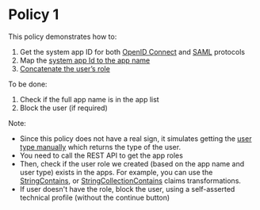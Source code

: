 # Policy 1 

This policy demonstrates how to:

1. Get the system app ID for both [OpenID Connect](https://github.com/yoelhor/public/blob/main/policy1/AppAccessControl_Common.xml#L78) and [SAML](https://github.com/yoelhor/public/blob/main/policy1/AppAccessControl_Common.xml#L91) protocols
2. Map the [system app Id to the app name](https://github.com/yoelhor/public/blob/main/policy1/AppAccessControl_Common.xml#L104)
3. [Concatenate the user’s role](https://github.com/yoelhor/public/blob/main/policy1/AppAccessControl_Common.xml#L131)

To be done:

1. Check if the full app name is in the app list
1. Block the user (if required)

Note:

- Since this policy does not have a real sign, it simulates getting the [user type manually](https://github.com/yoelhor/public/blob/main/policy1/AppAccessControl_Common.xml#L118) which returns the type of the user.
- You need to call the REST API to get the app roles
- Then, check if the user role we created (based on the app name and user type) exists in the apps. For example, you can use the [StringContains](https://docs.microsoft.com/en-us/azure/active-directory-b2c/string-transformations#stringcontains), or [StringCollectionContains](https://docs.microsoft.com/en-us/azure/active-directory-b2c/stringcollection-transformations#stringcollectioncontains) claims transformations.
- If user doesn't have the role, block the user, using a self-asserted technical profile (without the continue button)

